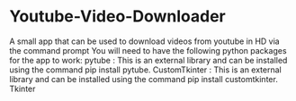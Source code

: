 # Youtube-Video-Downloader
A small app that can be used to download videos from youtube in HD via the command prompt
You will need to have the following python packages for the app to work:
    pytube : This is an external library and can be installed using the command pip install pytube.
    CustomTkinter : This is an external library and can be installed using the command pip install customtkinter.
    Tkinter
